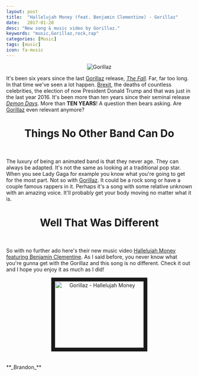 ```yaml
---
layout: post
title:  "Hallelujah Money (feat. Benjamin Clementine) - Gorillaz"
date:   2017-01-28
desc: "New song & music video by Gorillaz."
keywords: "music,Gorillaz,rock,rap"
categories: [Music]
tags: [music]
icon: fa-music
---
```


<div style="text-align: center;">
<img align="center" src="https://ideletemyself.github.io/static/assets/img/blog/blog images/gorillaz_logo.png" alt="Gorillaz"></div>

It's been six years since the last [Gorillaz](http://gorillaz.com/) release, *[The Fall](http://thefall.gorillaz.com/)*. Far, far too long. In that time we've seen a lot happen. [Brexit](https://en.wikipedia.org/wiki/Brexit), the deaths of countless celebrities, the election of now President Donald Trump and that was just in the last year 2016. It's been more than ten years since their seminal release *[Demon Days](https://en.wikipedia.org/wiki/Demon_Days)*. More than **TEN YEARS**! A question then bears asking. Are [Gorillaz](http://gorillaz.com/) even relevant anymore?

<h1 style="text-align: center;">Things No Other Band Can Do</h1>
<br>


The luxury of being an animated band is that they never age. They can always be adapted. It's not the same as looking at a traditional pop star. When you see Lady Gaga for example you know what you're going to get for the most part. Not so with [Gorillaz](http://gorillaz.com/). It could be a rock song or have a couple famous rappers in it. Perhaps it's a song with some relative unknown with an amazing voice. It'll probably get your body moving no matter what it is.


<h1 style="text-align: center;">Well That Was Different</h1>
<br>


So with no further ado here's their new music video [Hallelujah Money featuring Benjamin Clementine](https://youtu.be/CDUrpPvU1_4). As I said before, you never know what you're gunna get with the Gorillaz and this song is no different. Check it out and I hope you enjoy it as much as I did!

<div style="text-align: center;">
<a href="http://www.youtube.com/watch?feature=player_embedded&v=CDUrpPvU1_4" target="_blank"><img src="http://img.youtube.com/vi/CDUrpPvU1_4/0.jpg"
alt="Gorillaz - Hallelujah Money" width="240" height="180" border="10" /></a></div>

<br>
<br>
**_Brandon_**
